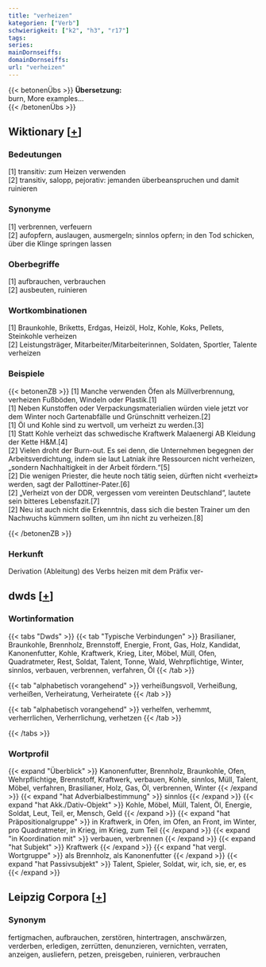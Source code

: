 ```yaml
---
title: "verheizen"
kategorien: ["Verb"]
schwierigkeit: ["k2", "h3", "r17"]
tags:
series:
mainDornseiffs:
domainDornseiffs:
url: "verheizen"
---
```


{{< betonenÜbs >}}
**Übersetzung:**  
burn, More examples...  
{{< /betonenÜbs >}}

## Wiktionary [[+](https://de.wiktionary.org/wiki/verheizen)]

### Bedeutungen
[1] transitiv: zum Heizen verwenden  
[2] transitiv, salopp, pejorativ: jemanden überbeanspruchen und damit ruinieren  

### Synonyme
[1] verbrennen, verfeuern  
[2] aufopfern, auslaugen, ausmergeln; sinnlos opfern; in den Tod schicken, über die Klinge springen lassen  

### Oberbegriffe
[1] aufbrauchen, verbrauchen  
[2] ausbeuten, ruinieren  

### Wortkombinationen
[1] Braunkohle, Briketts, Erdgas, Heizöl, Holz, Kohle, Koks, Pellets, Steinkohle verheizen  
[2] Leistungsträger, Mitarbeiter/Mitarbeiterinnen, Soldaten, Sportler, Talente verheizen  

### Beispiele
{{< betonenZB >}}
[1] Manche verwenden Öfen als Müllverbrennung, verheizen Fußböden, Windeln oder Plastik.[1]  
[1] Neben Kunstoffen oder Verpackungsmaterialien würden viele jetzt vor dem Winter noch Gartenabfälle und Grünschnitt verheizen.[2]  
[1] Öl und Kohle sind zu wertvoll, um verheizt zu werden.[3]  
[1] Statt Kohle verheizt das schwedische Kraftwerk Malaenergi AB Kleidung der Kette H&M.[4]  
[2] Vielen droht der Burn-out. Es sei denn, die Unternehmen begegnen der Arbeitsverdichtung, indem sie laut Latniak ihre Ressourcen nicht verheizen, „sondern Nachhaltigkeit in der Arbeit fördern.“[5]  
[2] Die wenigen Priester, die heute noch tätig seien, dürften nicht «verheizt» werden, sagt der Pallottiner-Pater.[6]  
[2] „Verheizt von der DDR, vergessen vom vereinten Deutschland“, lautete sein bitteres Lebensfazit.[7]  
[2] Neu ist auch nicht die Erkenntnis, dass sich die besten Trainer um den Nachwuchs kümmern sollten, um ihn nicht zu verheizen.[8]  

{{< /betonenZB >}}
### Herkunft
Derivation (Ableitung) des Verbs heizen mit dem Präfix ver-  



## dwds [[+](https://www.dwds.de/wb/verheizen)]

### Wortinformation
{{< tabs "Dwds" >}}
{{< tab "Typische Verbindungen" >}}
Brasilianer, Braunkohle, Brennholz, Brennstoff, Energie, Front, Gas, Holz, Kandidat, Kanonenfutter, Kohle, Kraftwerk, Krieg, Liter, Möbel, Müll, Ofen, Quadratmeter, Rest, Soldat, Talent, Tonne, Wald, Wehrpflichtige, Winter, sinnlos, verbauen, verbrennen, verfahren, Öl
{{< /tab >}}

{{< tab "alphabetisch vorangehend" >}}
verheißungsvoll, Verheißung, verheißen, Verheiratung, Verheiratete
{{< /tab >}}

{{< tab "alphabetisch vorangehend" >}}
verhelfen, verhemmt, verherrlichen, Verherrlichung, verhetzen
{{< /tab >}}

{{< /tabs >}}

### Wortprofil
{{< expand "Überblick" >}} Kanonenfutter, Brennholz, Braunkohle, Ofen, Wehrpflichtige, Brennstoff, Kraftwerk, verbauen, Kohle, sinnlos, Müll, Talent, Möbel, verfahren, Brasilianer, Holz, Gas, Öl, verbrennen, Winter {{< /expand >}}
{{< expand "hat Adverbialbestimmung" >}} sinnlos {{< /expand >}}
{{< expand "hat Akk./Dativ-Objekt" >}} Kohle, Möbel, Müll, Talent, Öl, Energie, Soldat, Leut, Teil, er, Mensch, Geld {{< /expand >}}
{{< expand "hat Präpositionalgruppe" >}} in Kraftwerk, in Ofen, im Ofen, an Front, im Winter, pro Quadratmeter, in Krieg, im Krieg, zum Teil {{< /expand >}}
{{< expand "in Koordination mit" >}} verbauen, verbrennen {{< /expand >}}
{{< expand "hat Subjekt" >}} Kraftwerk {{< /expand >}}
{{< expand "hat vergl. Wortgruppe" >}} als Brennholz, als Kanonenfutter {{< /expand >}}
{{< expand "hat Passivsubjekt" >}} Talent, Spieler, Soldat, wir, ich, sie, er, es {{< /expand >}}

## Leipzig Corpora [[+](https://corpora.uni-leipzig.de/en/res?word=verheizen&corpusId=deu_newscrawl-public_2018)]


### Synonym
fertigmachen, aufbrauchen, zerstören, hintertragen, anschwärzen, verderben, erledigen, zerrütten, denunzieren, vernichten, verraten, anzeigen, ausliefern, petzen, preisgeben, ruinieren, verbrauchen


